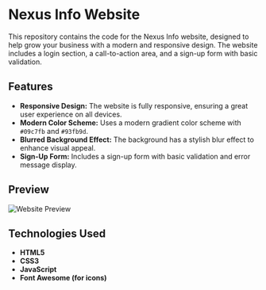# Nexus Info Website

This repository contains the code for the Nexus Info website, designed to help grow your business with a modern and responsive design. The website includes a login section, a call-to-action area, and a sign-up form with basic validation.

## Features

- **Responsive Design:** The website is fully responsive, ensuring a great user experience on all devices.
- **Modern Color Scheme:** Uses a modern gradient color scheme with `#09c7fb` and `#93fb9d`.
- **Blurred Background Effect:** The background has a stylish blur effect to enhance visual appeal.
- **Sign-Up Form:** Includes a sign-up form with basic validation and error message display.

## Preview

![Website Preview](path/to/your/nexus-info-preview.png)

## Technologies Used

- **HTML5**
- **CSS3**
- **JavaScript**
- **Font Awesome (for icons)**


